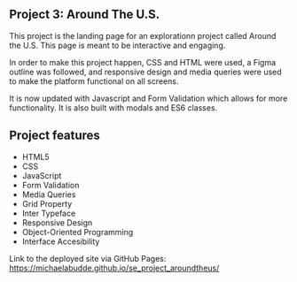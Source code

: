 ## Project 3: Around The U.S.

This project is the landing page for an explorationn project called Around the U.S. This page is meant to be interactive and engaging.

In order to make this project happen, CSS and HTML were used, a Figma outline was followed, and responsive design and media queries were used to make the platform functional on all screens.

It is now updated with Javascript and Form Validation which allows for more functionality. It is also built with modals and ES6 classes.

## Project features

- HTML5
- CSS
- JavaScript
- Form Validation
- Media Queries
- Grid Property
- Inter Typeface
- Responsive Design
- Object-Oriented Programming
- Interface Accesibility

Link to the deployed site via GitHub Pages:
https://michaelabudde.github.io/se_project_aroundtheus/
